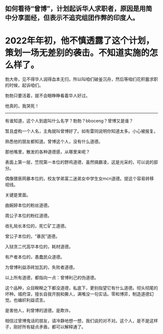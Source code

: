 ## 如何看待“曾博”，计划起诉华人求职者，原因是用简中分享面经，但表示不追究组团作弊的印度人。

# 2022年年初，他不慎透露了这个计划，策划一场无差别的袭击。不知道实施的怎么样了。

勃大帝，见不得华人润得血本无归，所以叫咱们破釜沉舟，然后等咱们花积蓄求职的时候，起诉咱们。

勃勃只要活着，就不会眼睁睁看着华人好过。

他真的，我哭死！

------------

有谁知道，这个人到底叫什么名字？勃勃？bboceng？曾博又是谁？

暂且虚构一个人名，主角就叫曾博好了。如有雷同说明你知道太多。小心被报复。

熟悉他的朋友都知道。曾博这个人，没有什么道德。

那他嘴里，散发的各种道德感，从哪里来呢？

表面上第一层，竺院第一本位的野鸡道德，虽然搞霸凌，这是光采的，可以说的部分。

偶像猥亵网暴本位的，校友学弟富二迷弟女中学生女mcn道德。提这个容易转移视线。

关键是里面。

曲婉婷本位的粉丝道德。

周公子本位的粉红道德。

收礼局长本位的，死亡矿工道德。

曾公子本位的，“暴民”道德。

入狱贪二代高华本位的，耗材道德。

有产者本位的，愚蠢民众道德。

为曾博利益添砖加瓦的，失败者道德。

以上所有道德，都指向一点：曾博利己的伪道德。

这个品种，众目睽睽之下都没道德，私底下，更别指望它有什么道德。彻头彻尾的坏种。城府深，擅长自我开脱和撕人，满嘴没一句实话。零和博弈，制造道德幻觉。也编织利益谎言。

是害他人，利曾博的道德。是欺诈。

相信过曾博鬼话的朋友，请冷静地想一想，我们说的对不对。这个人，是不是这样子，刚好所有疑点矛盾，都可以解释通了。
